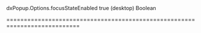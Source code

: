 <!--id-->dxPopup.Options.focusStateEnabled<!--/id-->
<!--merge--><!--/merge-->
<!--default-->true (desktop)<!--/default-->
<!--type-->Boolean<!--/type-->
===========================================================================
